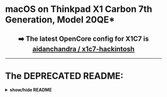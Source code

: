 # macOS on Thinkpad X1 Carbon 7th Generation, Model 20QE\*

<h2 align="center"> ➡️ The latest OpenCore config for X1C7 is <a href="https://github.com/aidanchandra/x1c7-hackintosh">aidanchandra / x1c7-hackintosh</a></h2>

-----

# The DEPRECATED README:
 
<details>
<summary><strong> show/hide README </strong></summary>

<h2 align="center"> ‼️ Forked from Tyler Nguyen's repo <a href="https://github.com/tylernguyen/x1c6-hackintosh">x1c6-hackintosh</a> ‼️</h3>
<p align="center">
    If this helped you. Please consider donating to <a href="https://github.com/tylernguyen">@tylernguyen / x1c6-hackintosh </a>. <br>
    <a href="https://tylerspaper.com/support">❤️ Sponsor Tyler Nguyen</a>
</p> 

**Note:** I did not update most of the docs (for X1C7 / X1 Carbon 7th Gen) _yet_ 🙄

-----

[![macOS](https://img.shields.io/badge/macOS-Catalina-yellow.svg)](https://github.com/996icu/996.ICU/blob/master/LICENSE)
[![version](https://img.shields.io/badge/10.15.5-yellow)](https://github.com/996icu/996.ICU/blob/master/LICENSE)
[![BIOS](https://img.shields.io/badge/BIOS-1.45-blue)](https://github.com/996icu/996.ICU/blob/master/LICENSE)
[![MODEL](https://img.shields.io/badge/Model-20QE*-blue)](https://github.com/996icu/996.ICU/blob/master/LICENSE)
[![OpenCore](https://img.shields.io/badge/OpenCore-0.5.9-green)](https://github.com/996icu/996.ICU/blob/master/LICENSE)
[![LICENSE](https://img.shields.io/badge/license-MIT-green.svg)](https://github.com/996icu/996.ICU/blob/master/LICENSE)

<img align="right" src="https://i.imgur.com/I3yUS4Q.png" alt="Critter" width="300">

### Check out Tyler's blog [tylerspaper.com](https://tylerspaper.com/)

#### READ THE ENTIRE README.MD BEFORE YOU START.

#### I am not responsible for any damages you may cause.

### Should you find an error, or improve anything, be it in the config itself or in the my documentation, please consider opening an issue or a pull request to contribute.

`I AM A ONE MAN TEAM, AND A FULL TIME STUDENT. SO, I MIGHT NOT BE ABLE TO RESPOND OR HELP YOU IN A TIMELY MANNER. BUT, I PROMISE I WILL GET TO YOU EVENTUALLY. PLEASE UNDERSTAND.`

`Lastly, if my work here helped you. Please consider donating to Tyler.` <br>
[❤️ Sponsor Tyler Nguyen](https://tylerspaper.com/support)

> ## Update

##### Recent | [Changelog Archive](https://github.com/tylernguyen/x1c6-hackintosh/blob/master/docs/CHANGELOG.md)

> ### 2020-6-1

#### Changed

- OpenCore to 0.5.9
- Upgraded various Acidanthera kexts.
- Recompiled various SSDT with new iasl libraries.
- Replaced `SSDT-EXT3` with `SSDT-LED`
- Change SSDT OEM ID to `tyler` to somewhat track distributions and usage across various projects

> ## SUMMARY:

**`In short, x1c7-hackintosh is very stable and is currently my daily driver. I fully recommend this project to anyone looking for a MacBook alternative.`**

| working | Device / Step                             | Comment            |
|:-------:|:------------------------------------------|:-------------------|
| ☑️ | **Basic Setup**                                 | Working base config in ``EFI-install_USB``, see release [EFI-install_USB](https://github.com/suhrmann/x1c7-hackintosh/releases/tag/EFI-install_USB) |
| ✅ | Booting Clover Bootloader                      |                    |
| ✅ | Booting macOS installer                        |                    |
| ✅ | Installed to HD                                |                    |
|    | <p> **Post-Install** <p>                       |                    |
| ✅ | Graphics                                       | Working in ``EFI-install_USB`` <br> ⚠️ ToDo: Fix HiDPI (I have 1080p display, so for me low prio) |
| ✅ | Touchpad                                       | Requires ``VoodooI2C`` with ``XOSI`` ACPI patch|
| ✅ | Trackpoint                                     | Requires ``VoodooPS2`` |
| ✅ | Keyboard                                       | Requires ``VoodooPS2`` |
| ❌ | Keyboard-Multimedia Fn keys                    | Partially - need ACPI for [ThinkpadAssistant](https://github.com/MSzturc/ThinkpadAssistant) |
| ✅ | WiFi                                           | With `itlwm` [OpenIntelWireless]. Requires companion app [HeliPort](https://openintelwireless.github.io/HeliPort/) |
| ❌ | Bluetooth                                      | `IntelBluetoothFirmware` might depend on `AirportItlwm`, that requires Apple's secure boot  |
| ❌ | WWAN                                           | DISABLED at BIOS |
| ✅ | Ethernet                                       | vie bundled USB-C adapter with IntelMausi |
| ✅ | Hibernation                                    |           |
| ❌ | HDMI output                                    | _checked on 2021-02-19_ |
| ✅ | USB A / USB C                                  |           |
| ✅ | Thunderbolt 3                                  |           |
| ❌ | Webcam                                         | _checked on 2021-02-19_ |
| ✅ | Audio                                          | ✅ _Internal Speaker_ and _Headphones_ / _Line in_ <br> ⚠️ _Internal Microphone_ not working <br> Realtek ALC285, layout 11, 21, 31 (all seem to work equal) ➡️ ``boot-args: alcid=11`` |
| ❓ | iCloud (App Store, iMessage, FaceTime, etc)    |           |
| ❓ | HiDPI, Handoff, Sidecar                        |           |
| ❌ | Fingerprint Reader                             |           |
| ❓ | Power Management Optimizations                 | ⚠️ Like [@tylernguyen/x1c6-hackintosh, Issue #28](https://github.com/tylernguyen/x1c6-hackintosh/issues/28) |

> ✅ Fully functional; ❓Untested, might work; ❌ Non-functional

**For more information regarding certain features, please refer to [`docs/3_README-POSTinstallation.md`](https://github.com/tylernguyen/x1c6-hackintosh/blob/master/docs/3_README-POSTinstallation.md)**

> ## NEEDED:

A macOS machine would be VERY useful: to create install drives, and for when your ThinkPad cannot boot. Though it is not completely necessary.  
Flash drive, 16GB or more.  
Xcode works fine for editing plist files, but I prefer [PlistEdit Pro](https://www.fatcatsoftware.com/plisteditpro/).  
[MaciASL](https://github.com/acidanthera/MaciASL), for patching ACPI tables.  
[IOJones](https://github.com/acidanthera/IOJones), for diagnosis.  
[Hackintool](https://www.insanelymac.com/forum/topic/335018-hackintool-v286/), for diagnosis.

> ## WHERE TO START:

Explore links included this README, especially those in references and other x1c6-hackintosh repos.

Once you are ready, follow the series of README files included `docs/`.  
[**1_README-HARDWAREandBIOS**](https://github.com/tylernguyen/x1c6-hackintosh/blob/master/docs/1_README-HARDWAREandBIOS.md): Requirements before starting.  
[**2_README-installMEDIA**](https://github.com/tylernguyen/x1c6-hackintosh/blob/master/docs/2_README-installMEDIA.md): Creating the macOS install drive.  
[**3_README-POSTinstallation**](https://github.com/tylernguyen/x1c6-hackintosh/blob/master/docs/3_README-POSTinstallation.md): Settings and tweaks post installation.  
[**4_README-ACPIpatching**](https://github.com/tylernguyen/x1c6-hackintosh/blob/master/docs/4_README-ACPIpatching.md): The hardest and most time consuming part, patching the system ACPI table for battery status, brightness, sleep, thunderbolt, thunderbolt hotplugging, etc...  
[**5_README-other.md**](https://github.com/tylernguyen/x1c6-hackintosh/blob/master/docs/5_README-other.md): for other notices

- While you can plug-and-play most of my hotpatches if you have an x1c6, I still suggest that you dump and disassemble your own DSDT. This is imprortant as your DSDT maybe different from mine. And furthermore, you get to learn more about what's actually going on.

> ## MY SPECIFICATIONS:

**Again: This are my hardware specs of `20QES01L00`:**
Refer to [ThinkPad_X1_Carbon_7th_Gen_Spec.PDF](https://github.com/suhrmann/x1c7-hackintosh/blob/master/docs/references/ThinkPad_X1_Carbon_7th_Gen_Spec.PDF) for possible stock ThinkPad X1 7th Gen configurations. <br>
Source: [Lenovo Product Specification Reference (PSREF) [psref.lenovo.com]](https://psref.lenovo.com/Product/ThinkPad/ThinkPad_X1_Carbon_7th_Gen)

| Processor Number                                                                                                                   | Code Name    | # of Cores | # of Threads | Base Frequency | Max Turbo Frequency | Cache | Memory Types | Graphics      |
| :--------------------------------------------------------------------------------------------------------------------------------- | :----------- | :--------- | :----------- | :------------- | :------------------ | :---- | :----------- | :------------ |
| [i7-8565U](https://ark.intel.com/content/www/us/en/ark/products/149091/intel-core-i7-8565u-processor-8m-cache-up-to-4-60-ghz.html) | Whiskey Lake <br>(based on Coffee Lake) | 4          | 8            | 1.8 GHz        | 4.6 GHz             | 8 MB  | LPDDR3-2133  | Intel UHD 620 |

|                  |                 |
| :--------------- | :-------------- |
| **Ports**        | 2x USB 3.1 Gen 1 (Right USB Always On) |
|                  | 2x USB 3.1 Type-C Gen 2 / Thunderbolt 3 (Power Delivery and DisplayPort) [Max 5120x2880 @60Hz] |
|                  | HDMI 1.4b (Max 4096x2160 @24Hz) |                 |
| **Ethernet**     | via ThinkPad Ethernet Extension Adapter Gen 2: I219-LM Ethernet (vPro) |
| **WLAN + BT**    | Intel Wireless-AC 9560, Wi-Fi 2x2 802.11ac + Bluetooth 5.0 |
| **WWAN(optional)** | - |
| **Display**      | 14.0" (355mm) HDR HD (1920 x 1080) |
| **Camera**       | IR and HD720p camera with ThinkShutte |
| **Audio**        | Realtek ALC3286 codec <br> Linux: ``Realtek ALC285``, layout 11, 21, 31 ; [@acidanthera/AppleALC > Supported codecs [Github]](https://github.com/acidanthera/AppleALC/wiki/Supported-codecs) |
| **Fingerprint reader** | ✔️ |
| **NFC (optional)** | ✔️ |

**Further Specs:**
 - TrackPoint: PS/2
 - TrackPad: PS/2
 - **Thunderbolt:**  Intel JHL6540 (Alpine Ridge 4C) Thunderbolt 3 Bridge (?)

 **NOTE:** The WWAN M.2 slot does **NOT** support SSDs. "If you do manage to fit something in there, you'll be presented with this whitelist error when you try and power the laptop on" [source and photos by @acoutts [Github]](https://github.com/acoutts/x1c7-hackintosh#edit-jan-2-2020)

> ## Read These (References):

- [dortania Hackintosh guides](https://github.com/dortania)
- [The Vanilla Laptop Guide](https://fewtarius.gitbook.io/laptopguide/)
- Daliansky's [Hackintool tutorial](https://translate.google.com/translate?js=n&sl=auto&tl=en&u=https://blog.daliansky.net/Intel-FB-Patcher-tutorial-and-insertion-pose.html).
- [Getting Started with ACPI](https://khronokernel.github.io/Getting-Started-With-ACPI/)
- [WhateverGreen Intel HD Manual](https://github.com/acidanthera/WhateverGreen/blob/master/Manual/FAQ.IntelHD.en.md)

> ## OTHER x1c7-hackintosh REPOSITORIES:

[acoutts / x1c7-hackintosh](https://github.com/acoutts/x1c7-hackintosh) who brought me on this project.  
[jaehxx0925 / X1C7-Hackintosh](https://github.com/jaehxx0925/X1C7-Hackintosh) Working Clover for Catalina

**x1c6-hackintosh** <br>
[zhtengw/EFI-for-X1C6-hackintosh](https://github.com/zhtengw/EFI-for-X1C6-hackintosh)  
[Colton-Ko/macOS-ThinkPad-X1C6](https://github.com/Colton-Ko/macOS-ThinkPad-X1C6)  
Create a pull request if you like to be added, final decision at my discreation.

> ## CONTACT:

https://tylerspaper.com/contact  
Signal: (202)-644-9951 \*This is a Signal ONLY number. You will not get a reply of you text me at this number.

> ## DONATE AND SUPPORT:

[https://tylerspaper.com/support](https://tylerspaper.com/support/)

> ## Credits and Thank You:

### Tyler Nguyen [@tylernguyen](https://github.com/tylernguyen)


[@Colton-Ko](https://github.com/Colton-Ko/macOS-ThinkPad-X1C6) for the great features template.  
[@stevezhengshiqi](https://github.com/stevezhengshiqi) for the one-key-cpufriend script.  
[@corpnewt](https://github.com/corpnewt) for CPUFriendFriend.  
[@Sniki](https://github.com/Sniki) and [@goodwin](https://github.com/goodwin) for ALCPlugFix.  
[@xzhih](https://github.com/xzhih) for one-key-hidpi.  
[@daliansky](https://github.com/daliansky) for all the hotpatches.  
[@velaar](https://github.com/velaar) for your continual support and contributions.

The greatest thank you and appreciation to [@Acidanthera](https://github.com/acidanthera), without whom's work, none of this would be possible.

And to everyone else who supports and uses my project.

Please let me know if I missed you.

</details>
